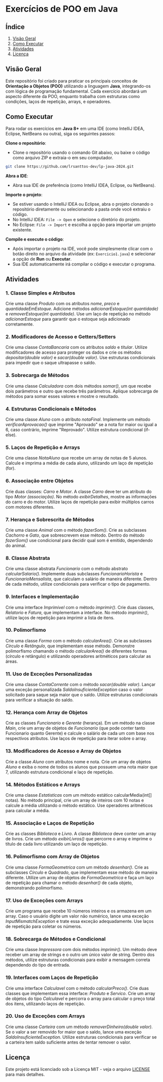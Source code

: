# Exercícios de POO em Java

## Índice
1. [Visão Geral](#visão-geral)
2. [Como Executar](#como-executar)
3. [Atividades](#atividades)
5. [Licença](#licença)

## Visão Geral
Este repositório foi criado para praticar os principais conceitos de **Orientação a Objetos (POO)** utilizando a linguagem **Java**, integrando-os com lógica de programação fundamental. Cada exercício abordará um aspecto diferente da POO, enquanto trabalha com estruturas como condições, laços de repetição, arrays, e operadores.

## Como Executar
Para rodar os exercícios em **Java 8+** em uma IDE (como IntelliJ IDEA, Eclipse, NetBeans ou outra), siga os seguintes passos:

**Clone o repositório**:

- Clone o repositório usando o comando Git abaixo, ou baixe o código como arquivo ZIP e extraia-o em seu computador.
```bash
git clone https://github.com/lrsanttos-dev/lp-java-2024.git
```

**Abra a IDE**:

- Abra sua IDE de preferência (como IntelliJ IDEA, Eclipse, ou NetBeans).

**Importe o projeto**:

- Se estiver usando o IntelliJ IDEA ou Eclipse, abra o projeto clonando o repositório diretamente ou selecionando a pasta onde você extraiu o código.
- No IntelliJ IDEA: `File -> Open` e selecione o diretório do projeto.
- No Eclipse: `File -> Import` e escolha a opção para importar um projeto existente.

**Compile e execute o código**:

- Após importar o projeto na IDE, você pode simplesmente clicar com o botão direito no arquivo da atividade (ex: `Exercicio1.java`) e selecionar a opção de **Run** ou **Executar**.
- Sua IDE automaticamente irá compilar o código e executar o programa.

## Atividades
### 1. **Classe Simples e Atributos**
Crie uma classe *Produto* com os atributos *nome*, *preco* e *quantidadeEmEstoque*. Adicione métodos *adicionarEstoque(int quantidade)* e *removerEstoque(int quantidade)*. Use um laço de repetição no método *adicionarEstoque* para garantir que o estoque seja adicionado corretamente.

### 2. **Modificadores de Acesso e Getters/Setters**
Crie uma classe *ContaBancaria* com os atributos *saldo* e *titular*. Utilize modificadores de acesso para proteger os dados e crie os métodos *depositar(double valor)* e *sacar(double valor)*. Use estruturas     condicionais para impedir que o saque ultrapasse o saldo.

### 3. **Sobrecarga de Métodos**

Crie uma classe *Calculadora* com dois métodos *somar()*, um que recebe dois parâmetros e outro que recebe três parâmetros. Aplique sobrecarga de métodos para somar esses valores e mostre o resultado.

### 4. **Estruturas Condicionais e Métodos**

Crie uma classe *Aluno* com o atributo *notaFinal*. Implemente um método *verificarAprovacao()* que imprime "Aprovado" se a nota for maior ou igual a 6, caso contrário, imprime "Reprovado". Utilize estrutura condicional (if-else).

### 5. **Laços de Repetição e Arrays**

 Crie uma classe *NotaAluno* que recebe um array de notas de 5 alunos. Calcule e imprima a média de cada aluno, utilizando um laço de repetição (for).

### 6. **Associação entre Objetos**

Crie duas classes: *Carro* e *Motor*. A classe *Carro* deve ter um atributo do tipo  *Motor (associação)*. No método *exibirDetalhes*, mostre as informações do carro e do motor. Utilize laços de repetição para exibir múltiplos carros com motores diferentes.

### 7. **Herança e Sobrescrita de Métodos**

Crie uma classe *Animal* com o método *fazerSom()*. Crie as subclasses *Cachorro* e *Gato*, que sobrescrevem esse método. Dentro do método *fazerSom()* use condicional para decidir qual som é emitido, dependendo do animal.

### 8. **Classe Abstrata**

Crie uma classe abstrata *Funcionario* com o método abstrato *calcularSalario()*. Implemente duas subclasses *FuncionarioHorista* e *FuncionarioMensalista*, que calculam o salário de maneira diferente. Dentro de cada método, utilize condicionais para verificar o tipo de pagamento.

### 9. **Interfaces e Implementação**

Crie uma interface *Imprimivel* com o método *imprimir()*. Crie duas classes, *Relatorio* e *Fatura*, que implementam a interface. No método *imprimir()*, utilize laços de repetição para imprimir a lista de itens.

### 10. **Polimorfismo**

Crie uma classe *Forma* com o método *calcularArea()*. Crie as subclasses *Círculo* e *Retângulo*, que implementam esse método. Demonstre polimorfismo chamando o método *calcularArea()* de diferentes formas (círculo e retângulo) e utilizando operadores aritméticos para calcular as áreas.

### 11. **Uso de Exceções Personalizadas**

Crie uma classe *ContaCorrente* com o método *sacar(double valor)*. Lançar uma exceção personalizada *SaldoInsuficienteException* caso o valor solicitado para saque seja maior que o saldo. Utilize estruturas condicionais para verificar a situação do saldo.

###  12. **Herança com Array de Objetos**

Crie as classes *Funcionario* e *Gerente* (herança). Em um método na classe *Main*, crie um array de objetos de *Funcionario* (que pode conter tanto Funcionario quanto Gerente) e calcule o salário de cada um com base nos respectivos atributos. Use laços de repetição para iterar sobre o array.

### 13. **Modificadores de Acesso e Array de Objetos**

Crie a classe *Aluno* com atributos nome e nota. Crie um array de objetos *Aluno* e exiba o nome de todos os alunos que possuem uma nota maior que 7, utilizando estrutura condicional e laço de repetição.

### 14. **Métodos Estáticos e Arrays**

Crie uma classe *Estatisticas* com um método estático calcularMedia(int[] notas)*.* No método principal, crie um array de inteiros com 10 notas e calcule a média utilizando o método estático. Use operadores aritméticos para calcular a média.

### 15. **Associação e Laços de Repetição**

Crie as classes *Biblioteca* e *Livro*. A classe *Biblioteca* deve conter um array de livros. Crie um método *exibirLivros()* que percorre o array e imprime o título de cada livro utilizando um laço de repetição.

### 16. **Polimorfismo com Array de Objetos**

Crie uma classe *FormaGeometrica* com um método *desenhar()*. Crie as subclasses *Círculo* e *Quadrado*, que implementam esse método de maneira diferente. Utilize um array de objetos de *FormaGeometrica* e faça um laço de repetição para chamar o método *desenhar()* de cada objeto, demonstrando polimorfismo.

### 17. **Uso de Exceções com Arrays**

Crie um programa que recebe 10 números inteiros e os armazena em um array. Caso o usuário digite um valor não numérico, lance uma exceção *InputMismatchException* e trate essa exceção adequadamente. Use laços de repetição para coletar os números.

### 18. **Sobrecarga de Métodos e Condicional**

Crie uma classe *Impressora* com dois métodos *imprimir()*. Um método deve receber um array de strings e o outro um único valor de string. Dentro dos métodos, utilize estruturas condicionais para exibir a mensagem correta dependendo do tipo de entrada.

### 19. **Interfaces com Laços de Repetição**

Crie uma interface *Calculavel* com o método *calcularPreco()*. Crie duas classes que implementam essa interface: *Produto* e *Servico*. Crie um array de objetos do tipo *Calculavel* e percorra o array para calcular o preço total dos itens, utilizando laços de repetição.

### 20. **Uso de Exceções com Arrays**

Crie uma classe *Carteira* com um método *removerDinheiro(double valor)*. Se o valor a ser removido for maior que o saldo, lance uma exceção *SaldoInsuficienteException*. Utilize estruturas condicionais para verificar se a carteira tem saldo suficiente antes de tentar remover o valor.

## Licença

Este projeto está licenciado sob a Licença MIT - veja o arquivo [LICENSE](./LICENSE) para mais detalhes.
